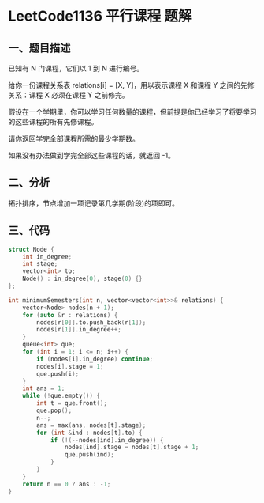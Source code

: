 # LeetCode1136 平行课程 题解

## 一、题目描述

已知有 N 门课程，它们以 1 到 N 进行编号。

给你一份课程关系表 relations[i] = [X, Y]，用以表示课程 X 和课程 Y 之间的先修关系：课程 X 必须在课程 Y 之前修完。

假设在一个学期里，你可以学习任何数量的课程，但前提是你已经学习了将要学习的这些课程的所有先修课程。

请你返回学完全部课程所需的最少学期数。

如果没有办法做到学完全部这些课程的话，就返回 -1。



## 二、分析

拓扑排序，节点增加一项记录第几学期(阶段)的项即可。



## 三、代码

```c++
struct Node {
    int in_degree;
    int stage;
    vector<int> to;
    Node() : in_degree(0), stage(0) {}
};

int minimumSemesters(int n, vector<vector<int>>& relations) {
    vector<Node> nodes(n + 1);
    for (auto &r : relations) {
        nodes[r[0]].to.push_back(r[1]);
        nodes[r[1]].in_degree++;
    }
    queue<int> que;
    for (int i = 1; i <= n; i++) {
        if (nodes[i].in_degree) continue;
        nodes[i].stage = 1;
        que.push(i);
    }
    int ans = 1;
    while (!que.empty()) {
        int t = que.front();
        que.pop();
        n--;
        ans = max(ans, nodes[t].stage);
        for (int &ind : nodes[t].to) {
            if (!(--nodes[ind].in_degree)) {
                nodes[ind].stage = nodes[t].stage + 1;
                que.push(ind);
            }
        }
    }
    return n == 0 ? ans : -1;
}
```

